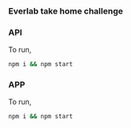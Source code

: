 ### Everlab take home challenge

### API
To run, 
```bash
npm i && npm start
```

### APP
To run,
```bash
npm i && npm start
```